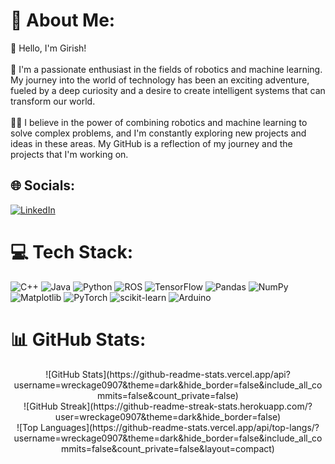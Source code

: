 # 💫 About Me:
👋 Hello, I'm Girish!<br><br>🤖 I'm a passionate enthusiast in the fields of robotics and machine learning. My journey into the world of technology has been an exciting adventure, fueled by a deep curiosity and a desire to create intelligent systems that can transform our world.<br><br>🤖💡 I believe in the power of combining robotics and machine learning to solve complex problems, and I'm constantly exploring new projects and ideas in these areas. My GitHub is a reflection of my journey and the projects that I'm working on.


## 🌐 Socials:
[![LinkedIn](https://img.shields.io/badge/LinkedIn-%230077B5.svg?logo=linkedin&logoColor=white)](https://linkedin.com/in/girish-raghav-m-58492a253) 

# 💻 Tech Stack:
![C++](https://img.shields.io/badge/c++-%2300599C.svg?style=flat&logo=c%2B%2B&logoColor=white) ![Java](https://img.shields.io/badge/java-%23ED8B00.svg?style=flat&logo=openjdk&logoColor=white) ![Python](https://img.shields.io/badge/python-3670A0?style=flat&logo=python&logoColor=ffdd54) ![ROS](https://img.shields.io/badge/ros-%230A0FF9.svg?style=flat&logo=ros&logoColor=white) ![TensorFlow](https://img.shields.io/badge/TensorFlow-%23FF6F00.svg?style=flat&logo=TensorFlow&logoColor=white) ![Pandas](https://img.shields.io/badge/pandas-%23150458.svg?style=flat&logo=pandas&logoColor=white) ![NumPy](https://img.shields.io/badge/numpy-%23013243.svg?style=flat&logo=numpy&logoColor=white) ![Matplotlib](https://img.shields.io/badge/Matplotlib-%23ffffff.svg?style=flat&logo=Matplotlib&logoColor=black) ![PyTorch](https://img.shields.io/badge/PyTorch-%23EE4C2C.svg?style=flat&logo=PyTorch&logoColor=white) ![scikit-learn](https://img.shields.io/badge/scikit--learn-%23F7931E.svg?style=flat&logo=scikit-learn&logoColor=white) ![Arduino](https://img.shields.io/badge/-Arduino-00979D?style=flat&logo=Arduino&logoColor=white)
# 📊 GitHub Stats:
<div style="text-align:center;">
    ![GitHub Stats](https://github-readme-stats.vercel.app/api?username=wreckage0907&theme=dark&hide_border=false&include_all_commits=false&count_private=false)
</div>

<div style="text-align:center;">
    ![GitHub Streak](https://github-readme-streak-stats.herokuapp.com/?user=wreckage0907&theme=dark&hide_border=false)
</div>

<div style="text-align:center;">
    ![Top Languages](https://github-readme-stats.vercel.app/api/top-langs/?username=wreckage0907&theme=dark&hide_border=false&include_all_commits=false&count_private=false&layout=compact)
</div>


<!-- Proudly created with GPRM ( https://gprm.itsvg.in ) -->
